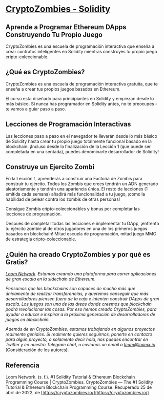 # [CryptoZombies - Solidity](https://cryptozombies.io/es/)

## Aprende a Programar Ethereum DApps Construyendo Tu Propio Juego

CryptoZombies es una escuela de programación interactiva que enseña a crear contratos inteligentes en Solidity mientras construyes tu propio juego cripto-coleccionable.

## ¿Qué es CryptoZombies?

CryptoZombies es una escuela de programación interactiva gratuita, que te enseña a crear tus propios juegos basados en Ethereum.

El curso esta diseñado para principiantes en Solidity y empiezan desde lo más básico. Si nunca has programador en Solidity antes, no te preocupes - te vamos a guiar paso a paso.

## Lecciones de Programación Interactivas

Las lecciones paso a paso en el navegador te llevarán desde lo más básico de Solidity hasta crear tu propio juego totalmente funcional basado en la blockchain. ¡Incluso desde la finalización de la Lección 1 (que puede ser completada en una sentada), puedes denominarte desarrollador de Solidity!

## Construye un Ejercito Zombi

En la Lección 1, aprenderás a construir una Factoría de Zombis para construir tu ejército. Todos los Zombis que crees tendrán un ADN generado aleatoriamente y tendrán una apariencia única. El resto de lecciones (1 emitida cada semana) añadirá más funcionalidad a tu juego, ¡como la habilidad de pelear contra los zombis de otras personas!

Consigue Zombis cripto-coleccionables y bonus por completar las lecciones de programación.

Después de completar todas las lecciones e implementar tu DApp, ¡enfrenta tu ejército zombie al de otros jugadores en una de los primeros juegos basados en blockchain! Mitad escuela de programación, mitad juego MMO de estrategia cripto-coleccionable.

## ¿Quién ha creado CryptoZombies y por qué es Gratis?

*[Loom Network](https://loomx.io/). Estamos creando una plataforma para correr aplicaciones de gran escala en la sidechain de Ethereum.*

*Pensamos que las blockchains son capaces de mucho más que únicamente de realizar transferencias, y queremos conseguir que más desarrolladores piensen fuera de la caja e intenten construir DApps de gran escala. Los juegos son una de las áreas donde creemos que blockchain podrá revolucionar las cosas. Por eso hemos creado CryptoZombies, para ayudar a educar e inspirar a la próxima generación de desarrolladores de juegos en blockchain.*

*Además de en CryptoZombies, estamos trabajando en algunos proyectos realmente geniales. Si realmente quieres seguirnos, ponerte en contacto para algún proyecto, o solamente decir hola, nos puedes encontrar en Twitter y en nuestro Telegram chat, o envianos un email a team@loomx.io* (Consideración de los autores).

## Referencia

Loom Network. (s. f.). #1 Solidity Tutorial & Ethereum Blockchain Programming Course | CryptoZombies. CryptoZombies — The #1 Solidity Tutorial & Ethereum Blockchain Programming Course. Recuperado 25 de abril de 2022, de [https://cryptozombies.io/](https://cryptozombies.io/)
